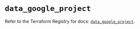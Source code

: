 # `data_google_project`

Refer to the Terraform Registry for docs: [`data_google_project`](https://registry.terraform.io/providers/hashicorp/google/6.18.0/docs/data-sources/project).

